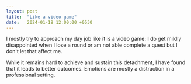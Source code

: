 ```yaml
---
layout: post
title:  "Like a video game"
date:   2024-01-18 12:00:00 +0530
---
```


I mostly try to approach my day job like it is a video game: I do get mildly disappointed when I lose a round or am not able complete a quest but I don't let that affect me.

While it remains hard to achieve and sustain this detachment, I have found that it leads to better outcomes. Emotions are mostly a distraction in a professional setting. 
